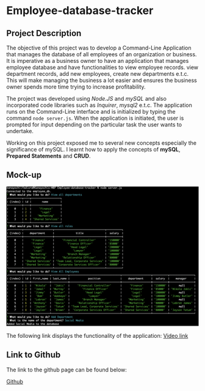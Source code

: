 # Employee-database-tracker

## Project Description
The objective of this project was to develop a Command-Line Application that manages the database of all employees of an organization or business. It is imperative as a business owner to have an application that manages employee database and have functionalities to view employee records. view department records, add new employees, create new departments e.t.c. This will make managing the business a lot easier and ensures the business owner spends more time trying to increase profitability.

The project was developed using *Node.JS* and *mySQL* and also incorporated code libraries such as *Inquirer*, *mysql2* e.t.c. The application runs on the Command-Line interface and is initialized by typing the command `node server.js`. When the application is initiated, the user is prompted for input depending on the particular task the user wants to undertake. 

Working on this project exposed me to several new concepts especially the significance of mySQL. I learnt how to apply the concepts of **mySQL**, **Prepared Statements** and **CRUD**.

## Mock-up 

![App Interface](./Assets/Employee%20database.png)

The following link displays the functionality of the application:
[Video link](https://drive.google.com/file/d/1-tsCeRqngHLqYjwlLJfxiRkfAl07ncB7/view)

## Link to Github

The link to the github page can be found below:

[Github](https://github.com/anayoifediora/SVG-Logo-Creator)



